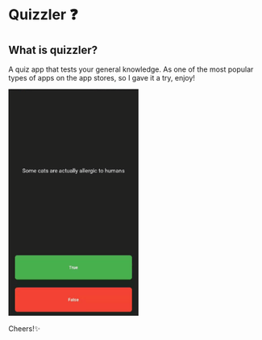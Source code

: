 # Quizzler ❓


## What is quizzler?

A quiz app that tests your general knowledge. As one of the most popular types of apps on the app stores, so I gave it a try, enjoy!

<img src="quizzler_new.gif" height=450px/>

Cheers!✨
